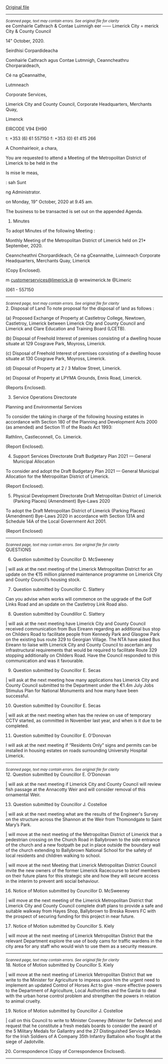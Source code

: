 [Original file](https://www.limerick.ie/sites/default/files/media/documents/2020-10/00-agenda-meeting-of-metropolitan-district-19th-october-2020.pdf)

---
*<small>Scanned page, text may contain errors. See original file for clarity</small>*  
ee Comhairle Cathrach
& Contae Luimnigh
eer —— Limerick City
= merick City
& County Council

14" October, 2020.

Seirdhisi Corpardideacha

Comhairle Cathrach agus Contae Lutmnigh,
Ceanncheathru Chorparaideach,

Cé na gCeannaithe,

Lutmneach

Corporate Services,

Limerick City and County Council,
Corporate Headquarters,
Merchants Quay,

Limenck

EIRCODE V94 EH90

t: +353 (6) 61 557150
f: +353 (0) 61 415 266

A Chomhairleoir, a chara,

You are requested to attend a Meeting of the Metropolitan District of Limerick to be held in the

Is mise le meas,

:
sah Sunt

ng Administrator.

on Monday, 19" October, 2020 at 9.45 am.

The business to be transacted is set out on the appended Agenda.

1. Minutes

To adopt Minutes of the following Meeting :

Monthly Meeting of the Metropolitan District of Limerick held on 21* September, 2020.

Ceanncheathni Chorpardideach, Cé na gCeannaithe, Luimneach
Corporate Headquarters, Merchants Quay, Limerick

(Copy Enclosed).

m customerservices@limerick.ie
@ wrewimerick.te
@Limeric

(061 - 557150


---
*<small>Scanned page, text may contain errors. See original file for clarity</small>*  
2. Disposal of Land
To note proposal for the disposal of land as follows :

(a) Proposed Exchange of Property at Castletroy College, Newtown, Castletroy, Limerick between
Limerick City and County Council and Limerick and Clare Education and Training Board (LCETB).

(b) Disposal of Freehold Interest of premises consisting of a dwelling house situate at 129 Cosgrave
Park, Moyross, Limerick.

(c) Disposal of Freehold Interest of premises consisting of a dwelling house situate at 130 Cosgrave
Park, Moyross, Limerick.

(d) Disposal of Property at 2 / 3 Mallow Street, Limerick.

(e) Disposal of Property at LPYMA Grounds, Ennis Road, Limerick.

(Reports Enclosed).

3. Service Operations Directorate

Planning and Environmental Services

To consider the taking in charge of the following housing estates in accordance with Section 180 of
the Planning and Development Acts 2000 (as amended) and Section 11 of the Roads Act 1993:

Rathlinn, Castleconnell, Co. Limerick.

(Report Enclosed).

4. Support Services Directorate
Draft Budgetary Plan 2021 — General Municipal Allocation

To consider and adopt the Draft Budgetary Plan 2021 — General Municipal Allocation for the
Metropolitan District of Limerick.

(Report Enclosed).

5. Physical Development Directorate
Draft Metropolitan District of Limerick (Parking Places) (Amendment) Bye-Laws 2020

To adopt the Draft Metropolitan District of Limerick (Parking Places)(Amendment) Bye-Laws 2020
in accordance with Section 131A and Schedule 14A of the Local Government Act 2001.

(Report Enclosed)


---
*<small>Scanned page, text may contain errors. See original file for clarity</small>*  
QUESTIONS

6. Question submitted by Councillor D. McSweeney

| will ask at the next meeting of the Limerick Metropolitan District for an update on the €15 million
planned maintenance programme on Limerick City and County Council’s housing stock.

7. Question submitted by Councillor C. Slattery

Can you advise when works will commence on the upgrade of the Golf Links Road and an update on
the Castletroy Link Road also.

8. Question submitted by Coundillor C. Slattery

| will ask at the next meeting have Limerick City and County Council received communication from
Bus Eireann regarding an additional bus stop on Childers Road to facilitate people from Kennedy
Park and Glasgow Park on the existing bus route 329 to Georgian Village. The NTA have asked Bus
Eireann to liaise with Limerick City and County Council to ascertain any infrastructural requirements
that would be required to facilitate Route 329 stopping additionally on Childers Road. Have the
Council responded to this communication and was it favourable.

9. Question submitted by Councillor E. Secas

| will ask at the next meeting how many applications has Limerick City and County Council submitted
to the Department under the €1.4m July Jobs Stimulus Plan for National Monuments and how many
have been successful.

10. Question submitted by Councillor E. Secas

| will ask at the next meeting when has the review on use of temporary CCTV started, as committed
in November last year, and when is it due to be completed.

11. Question submitted by Councillor E. O'Donovan

I will ask at the next meeting if “Residents Only” signs and permits can be installed in housing estates
on roads surrounding University Hospital Limerick.


---
*<small>Scanned page, text may contain errors. See original file for clarity</small>*  
12. Question submitted by Councillor E. O’Donovan

| will ask at the next meeting if Limerick City and County Council will review fish passage at the
Annacotty Weir and will consider removal of this ornamental Weir.

13. Question submitted by Councillor J. Costelloe

| will ask at the next meeting what are the results of the Engineer's Survey on the structure across
the Shannon at the Weir from Thomondgate to Saint Mary’s Park.

| will move at the next meeting of the Metropolitan District of Limerick that a pedestrian crossing
on the Church Road in Ballybrown to the side entrance of the church and a new footpath be put in
place outside the boundary wall of the church extending to Ballybrown National School for the
safety of local residents and children walking to school.

| will move at the next Meeting that Limerick Metropolitan District Council invite the new owners of
the former Limerick Racecourse to brief members on their future plans for this strategic site and
how they will secure access in the interim to prevent anti social behaviour.

16. Notice of Motion submitted by Councillor D. McSweeney

| will move at the next meeting of the Limerick Metropolitan District that Limerick City and County
Council complete draft plans to provide a safe and suitable walkway from Hayes Shop, Ballybrown
to Breska Rovers FC with the prospect of securing funding for this project in near future.

17. Notice of Motion submitted by Councillor S. Kiely

| will move at the next meeting of Limerick Metropolitan District that the relevant Department
explore the use of body cams for traffic wardens in the city area for any staff who would wish to use
them as a security measure.


---
*<small>Scanned page, text may contain errors. See original file for clarity</small>*  
18. Notice of Motion submitted by Councillor S. Kiely

| will move at the next meeting of Limerick Metropolitan District that we write to the Minister for
Agriculture to impress upon him the urgent need to implement an updated Control of Horses Act to
give -more effective powers to the Department of Agriculture, Local Authorities and the Gardai to
deal with the urban horse control problem and strengthen the powers in relation to animal cruelty.

19. Notice of Motion submitted by Councillor J. Costelloe

| call on this Council to write to Minister Coveney (Minister for Defence) and request that he
constitute a fresh medals boards to consider the award of the 5 Military Medals for Gallantry and
the 27 Distinguished Service Medals for the Irish Soldiers of A Company 35th Infantry Battalion who
fought at the siege of Jadotville.

20. Correspondence
(Copy of Correspondence Enclosed).


---
